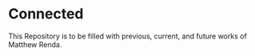 # Connected
This Repository is to be filled with previous, current, and future works of Matthew Renda.
